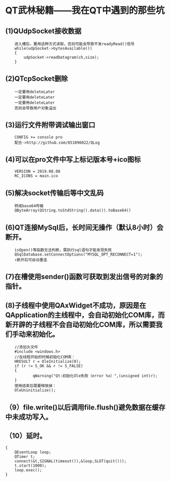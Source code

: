 
# QT武林秘籍——我在QT中遇到的那些坑

## (1)QUdpSocket接收数据
        进入槽后，要用这种方式读取，否则可能会导致不发readyRead()信号
        while(udpSocket->bytesAvailable())
        {
            udpSocket->readDatagram(ch,size);
        }
## (2)QTcpSocket删除
        一定要用deleteLater
        一定要用deleteLater
        一定要用deleteLater
        否则会导致用户对象溢出
## (3)运行文件附带调试输出窗口
        CONFIG += console pro
        配合->http://github.com/851896022/QLog
## (4)可以在pro文件中写上标记版本号+ico图标
        VERSION = 2019.08.08
        RC_ICONS = main.ico
## (5)解决socket传输后等中文乱码
        转成base64传输
        QByteArray(QString.toStdString().data()).toBase64()
## (6)QT连接MySql后，长时间无操作（默认8小时）会断开。
        isOpen()等函数无法判断，需执行sql语句才能发现失败
        QSqlDatabase.setConnectOptions("MYSQL_OPT_RECONNECT=1");
        ↑断开后可自动重连
## (7)在槽使用sender()函数可获取到发出信号的对象的指针。
## (8)子线程中使用QAxWidget不成功，原因是在QApplication的主线程中，会自动初始化COM库，而新开辟的子线程不会自动初始化COM库，所以需要我们手动来初始化。
        //添加头文件
        #include <windows.h>
        //在线程开始的时候初始化COM库：
        HRESULT r = OleInitialize(0);
        if (r != S_OK && r != S_FALSE)
        {
                qWarning("Qt:初始化Ole失败（error %x）",(unsigned int)r);
        }
        使用结束后需要释放掉：
        OleUninitialize();
## （9）file.write()以后调用file.flush()避免数据在缓存中未成功写入。
## （10）延时。
    {
        QEventLoop loop;
        QTimer t;
        connect(&t,SIGNAL(timeout()),&loop,SLOT(quit()));
        t.start(1000);
        loop.exec();
    }
            

        

